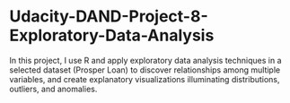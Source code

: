 # Udacity-DAND-Project-8-Exploratory-Data-Analysis
In this project, I use R and apply exploratory data analysis techniques in a selected dataset (Prosper Loan) to discover relationships among multiple variables, and create explanatory visualizations illuminating distributions, outliers, and anomalies.

